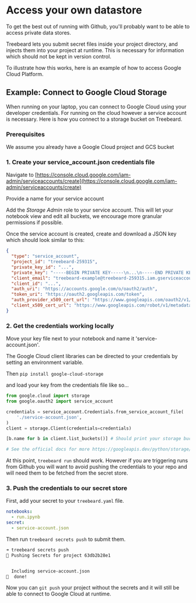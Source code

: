 # Access your own datastore

To get the best out of running with Github, you'll probably want to be able to access private data stores.

Treebeard lets you submit secret files inside your project directory, and injects them into your project at runtime. This is necessary for information which should not be kept in version control.

To illustrate how this works, here is an example of how to access Google Cloud Platform.

## Example: Connect to Google Cloud Storage

When running on your laptop, you can connect to Google Cloud using your developer credentials. For running on the cloud however a service account is necessary. Here is how you connect to a storage bucket on Treebeard.

### Prerequisites

We assume you already have a Google Cloud project and GCS bucket

### 1. Create your service_account.json credentials file

Navigate to [https://console.cloud.google.com/iam-admin/serviceaccounts/create](https://console.cloud.google.com/iam-admin/serviceaccounts/create)

Provide a name for your service account

Add the _Storage Admin_ role to your service account. This will let your notebook view and edit all buckets, we encourage more granular permissions if possible.

Once the service account is created, create and download a JSON key which should look similar to this:

```json
{
  "type": "service_account",
  "project_id": "treebeard-259315",
  "private_key_id": "...",
  "private_key": "-----BEGIN PRIVATE KEY-----\n...\n-----END PRIVATE KEY-----\n",
  "client_email": "treebeard-example@treebeard-259315.iam.gserviceaccount.com",
  "client_id": "...",
  "auth_uri": "https://accounts.google.com/o/oauth2/auth",
  "token_uri": "https://oauth2.googleapis.com/token",
  "auth_provider_x509_cert_url": "https://www.googleapis.com/oauth2/v1/certs",
  "client_x509_cert_url": "https://www.googleapis.com/robot/v1/metadata/x509/treebeard-example%40treebeard-259315.iam.gserviceaccount.com"
}
```

### 2. Get the credentials working locally

Move your key file next to your notebook and name it 'service-account.json'.

The Google Cloud client libraries can be directed to your credentials by setting an environment variable.

Then `pip install google-cloud-storage`

and load your key from the credentials file like so...

```python
from google.cloud import storage
from google.oauth2 import service_account

credentials = service_account.Credentials.from_service_account_file(
    './service-account.json',
)
client = storage.Client(credentials=credentials)

[b.name for b in client.list_buckets()] # Should print your storage buckets

# See the official docs for more https://googleapis.dev/python/storage/latest/index.html
```

At this point, `treebeard run` should work. However if you are triggering runs from Github you will want to avoid pushing the credentials to your repo and will need them to be fetched from the secret store.

### 3. Push the credentials to our secret store

First, add your secret to your `treebeard.yaml` file.

```yaml
notebooks:
  - run.ipynb
secret:
  - service-account.json
```

Then run `treebeard secrets push` to submit them.

```bash
➜ treebeard secrets push
🌲 Pushing Secrets for project 63db2b28e1


  Including service-account.json
🔐  done!
```

Now you can `git push` your project without the secrets and it will still be able to connect to Google Cloud at runtime.

